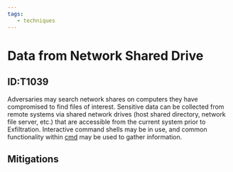 ```yaml
---
tags:
   - techniques
---
```

# Data from Network Shared Drive
## ID:T1039
Adversaries may search network shares on computers they have compromised to find files of interest. Sensitive data can be collected from remote systems via shared network drives (host shared directory, network file server, etc.) that are accessible from the current system prior to Exfiltration. Interactive command shells may be in use, and common functionality within [cmd](software/S0106) may be used to gather information.
## Mitigations
